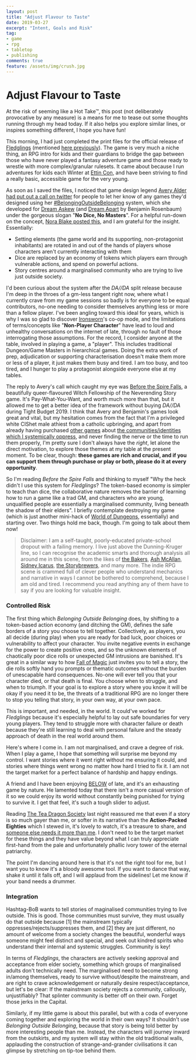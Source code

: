 ```yaml
---
layout: post
title: "Adjust Flavour to Taste"
date: 2019-03-27
excerpt: "Intent, Goals and Risk"
tag:
- game
- rpg
- tabletop
- publishing
comments: true
feature: /assets/img/crush.jpg
---
```


# Adjust Flavour to Taste

At the risk of seeming like a Hot Take™, this post (not deliberately provocative by any measure) is a means for me to tease out some thoughts running through my head today. If it also helps you explore similar lines, or inspires something different, I hope you have fun!

This morning, I had just completed the print files for the official release of [Fledglings](https://elstiko.itch.io/fledglings) (mentioned [here previously](https://elstiko.github.io/Revising-Wardlings/)). The game is very much a niche thing, an RPG intro for kids and their guardians to bridge the gap between those who have never played a fantasy adventure game and those ready to wrestle with more complex/granular rulesets. It came about because I run adventures for kids each Winter at [Ettin Con](https://EttinCon.org), and have been striving to find a really basic, accessible game for the very young.

As soon as I saved the files, I noticed that game design legend [Avery Alder had put out a call on twitter](https://twitter.com/dreamaskew/status/1110656769624203264) for people to let her know of any games they'd designed using her [#BelongingOutsideBelonging](https://buriedwithoutceremony.com/belongingoutsidebelonging) system, which she developed for [Dream Askew](https://buriedwithoutceremony.com/dream-askew) (and [Dream Apart](https://buriedwithoutceremony.com/dream-apart) by Benjamin Rosenbaum) under the gorgeous slogan "**No Dice, No Masters**". For a helpful run-down on the concept, [Nora Blake posted this](), and I am grateful for the insight. Essentially:

* Setting elements (the game world and its supporting, non-protagonist inhabitants) are rotated in and out of the hands of players whose characters aren't currently interacting with them
* Dice are replaced by an economy of tokens which players earn through vulnerable actions, and spend on powerful actions.
* Story centres around a marginalised community who are trying to live just outside society.

I'd been curious about the system after the *DA//DA* split release because I'm deep in the throes of a gm-less tangent right now, where what I currently crave from my game sessions so badly is for everyone to be equal contributors, no-one needing to consider themselves anything less or more than a fellow player. I've been angling toward this ideal for years, which is why I was so glad to discover [Ironsworn](https://www.ironswornrpg.com)'s co-op mode, and the limitations of terms/concepts like "**Non-Player Character**" have lead to loud and unhealthy conversations on the internet of late, through no fault of those interrogating those assumptions. For the record, I consider anyone at the table, involved in playing a game, a "player". This includes traditional Dungeon/Game Masters in hierarchical games. Doing the extra work of prep, adjudication or supporting characterisation doesn't make them more or less of a player, it just makes them busy and tired. I am too busy, and too tired, and I hunger to play a protagonist alongside everyone else at my tables.

The reply to Avery's call which caught my eye was [Before the Spire Falls](https://ponder.itch.io/before-the-spire-falls), a beautifully queer-flavoured Witch Fellowship of the Neverending Story game. It's Pay-What-You-Want, and worth much more than that, but it allowed me to get a better idea of the framework without buying *DA//DA* during Tight Budget 2019. I think that Avery and Benjamin's games look great and vital, but my hesitation comes from the fact that I'm a privileged white CIShet male athiest from a catholic upbringing, and apart from already having purchased [other games](https://www.kickstarter.com/projects/medeiros/the-watch-rpg) about [the communities/identities which I systemically oppress](https://www.magpiegames.com/bluebeards-bride/), and never finding the nerve or the time to run them properly, I'm pretty sure I don't always have the *right*, let alone the direct motivation, to explore those themes at my table at the present moment. To be clear, though: **these games are rich and crucial, and if you can support them through purchase or play or both, please do it at every opportunity**.

So I'm reading *Before the Spire Falls* and thinking to myself "Why the heck didn't I use this system for *Fledglings*? The token-based economy is simpler to teach than dice, the collaborative nature removes the barrier of learning how to run a game like a trad GM, and characters who are young, unqualified people are essentially a marginalised community, living beneath the shadow of their elders". I briefly contemplate destroying my game (which is just another mini-hack of [World of Dungeons](http://www.onesevendesign.com/dw/world_of_dungeons_1979_bw.pdf), essentially) and starting over. Two things hold me back, though. I'm going to talk about them now!

> Disclaimer: I am a self-taught, poorly-educated private-school dropout with a failing memory. I live just above the Dunning-Kruger line, so I can recognise the academic smarts and thorough analysis all around me in this scene, from the likes of [the Bakers](https://en.wikipedia.org/wiki/Apocalypse_World), [Ash McAllan](https://acegiak.net/), [Sidney Icarus](https://sidneyicarus.wordpress.com/), [the Storybrewers](https://storybrewersroleplaying.com/category/blog/), and many more. The indie RPG scene is crammed full of clever people who understand mechanics and narrative in ways I cannot be bothered to comprehend, because I am old and tired. I recommend you read anything any of them have to say if you are looking for valuable insight.

### Controlled Risk

The first thing which *Belonging Outside Belonging* does, by shifting to a token-based action economy (and ditching the GM), defines the safe borders of a story you choose to tell together. Collectively, as players, you all decide (during play) when you are ready for bad luck, poor choices or vulnerability to affect your character. You invite negative events in exchange for the power to create positive ones, and so the unknown elements of chaotically poor dice rolls or unexpected GM intrusions are banished. It's great in a similar way to how [Fall of Magic](https://heartofthedeernicorn.com/product/fall-of-magic-scroll-edition/?v=6cc98ba2045f) just invites you to tell a story, the die rolls softly hand you prompts or thematic outcomes without the burden of unescapable hard consequences. No-one will ever tell you that your character died, or that death is final. You choose when to struggle, and when to triumph. If your goal is to explore a story where you know it will be okay if you need it to be, the threats of a traditional RPG are no longer there to stop you telling that story, in your own way, at your own pace.

This is important, and needed, in the world. It could've worked for *Fledglings* because it's especially helpful to lay out safe boundaries for very young players. They tend to struggle more with character failure or death because they're still learning to deal with personal failure and the steady approach of death in the real world around them.

Here's where I come in. I am not marginalised, and crave a degree of risk. When I play a game, I hope that something will surprise me beyond my control. I want stories where it went right without me ensuring it could, and stories where things went wrong no matter how hard I tried to fix it. I am not the target market for a perfect balance of hardship and happy endings.

A friend and I have been enjoying [BELOW](http://www.whatliesbelow.com/) of late, and it's an exhausting game by nature. He lamented today that there isn't a more casual version of it so we could enjoy its world without constantly being punished for trying to survive it. I get that feel, it's such a tough slider to adjust.

Reading [The Tea Dragon Society](https://teadragonsociety.com/) last night reassured me that even if a story is so much gayer than me, or softer in its narrative than the **Action-Packed Eighties** which I stewed in, it's lovely to watch, it's a treasure to share, and <u>someone else needs it more than me</u>. I don't need to be the target market for these things and they have value beyond what I can truly appreciate first-hand from the pale and unfortunately phallic ivory tower of the eternal patriarchy.

The point I'm dancing around here is that it's not the right tool for me, but I want you to know it's a bloody awesome tool. If you want to dance that way, shake it until it falls off, and I will applaud from the sidelines! Let me know if your band needs a drummer.

### Integration

Hashtag-BoB wants to tell stories of maginalised communities trying to live outside. This is good. Those communities must survive, they must usually do that outside because [1] the mainstream typically oppresses/rejects/suppresses them, and [2] they are just different, no amount of welcome from a society changes the beautiful, wonderful ways someone might feel distinct and special, and seek out kindred spirits who understand their internal and systemic struggles. Community is key!

In terms of *Fledglings*, the characters are actively seeking approval and acceptance from elder society, something which groups of marginalised adults don't technically need. The marginalised need to become strong in/among themselves, ready to survive without/despite the mainstream, and are right to crave acknowledgement or naturally desire respect/acceptance, but let's be clear: If the mainstream society rejects a community, callously, unjustifiably? That splinter community is better off on their own. Forget those jerks in the Capital.

Similarly, if my little game is about this parallel, but with a coda of everyone coming together and exploring the world in their own ways? It shouldn't use *Belonging Outside Belonging*, because that story is being told better by more interesting people than me. Instead, the characters will journey inward from the outskirts, and my system will stay within the old traditional walls, applauding the construction of strange-and-grander civilisations it can glimpse by stretching on tip-toe behind them.
